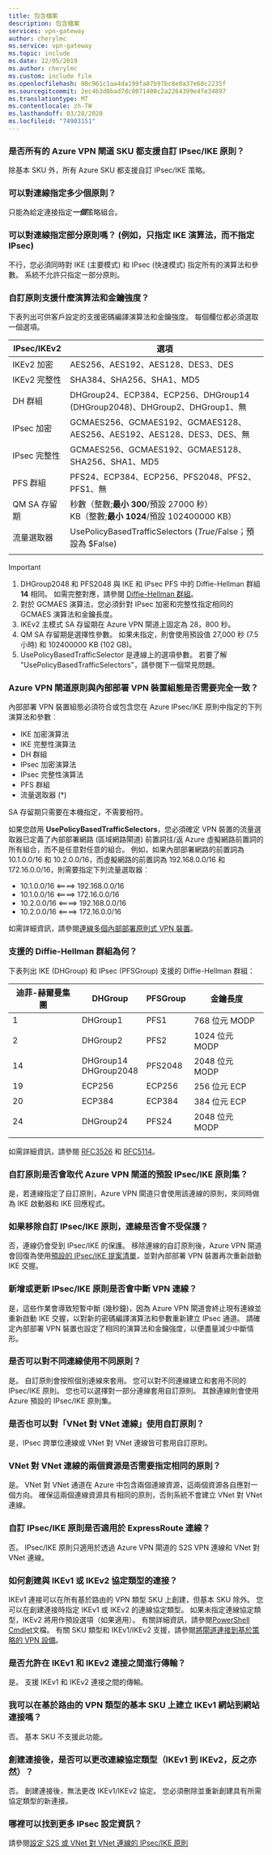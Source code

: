 ```yaml
---
title: 包含檔案
description: 包含檔案
services: vpn-gateway
author: cherylmc
ms.service: vpn-gateway
ms.topic: include
ms.date: 12/05/2019
ms.author: cherylmc
ms.custom: include file
ms.openlocfilehash: 80c961c1aa4da199fa87b97bc8e0a37e60c2235f
ms.sourcegitcommit: 2ec4b3d0bad7dc0071400c2a2264399e4fe34897
ms.translationtype: MT
ms.contentlocale: zh-TW
ms.lasthandoff: 03/28/2020
ms.locfileid: "74903151"
---
```

### <a name="is-custom-ipsecike-policy-supported-on-all-azure-vpn-gateway-skus"></a>是否所有的 Azure VPN 閘道 SKU 都支援自訂 IPsec/IKE 原則？
除基本 SKU 外，所有 Azure SKU 都支援自訂 IPsec/IKE 策略。

### <a name="how-many-policies-can-i-specify-on-a-connection"></a>可以對連線指定多少個原則？
只能為給定連接指定***一個***策略組合。

### <a name="can-i-specify-a-partial-policy-on-a-connection-for-example-only-ike-algorithms-but-not-ipsec"></a>可以對連線指定部分原則嗎？ (例如，只指定 IKE 演算法，而不指定 IPsec)
不行，您必須同時對 IKE (主要模式) 和 IPsec (快速模式) 指定所有的演算法和參數。 系統不允許只指定一部分原則。

### <a name="what-are-the-algorithms-and-key-strengths-supported-in-the-custom-policy"></a>自訂原則支援什麼演算法和金鑰強度？
下表列出可供客戶設定的支援密碼編譯演算法和金鑰強度。 每個欄位都必須選取一個選項。

| **IPsec/IKEv2**  | **選項**                                                                   |
| ---              | ---                                                                           |
| IKEv2 加密 | AES256、AES192、AES128、DES3、DES                                             |
| IKEv2 完整性  | SHA384、SHA256、SHA1、MD5                                                     |
| DH 群組         | DHGroup24、ECP384、ECP256、DHGroup14 (DHGroup2048)、DHGroup2、DHGroup1、無 |
| IPsec 加密 | GCMAES256、GCMAES192、GCMAES128、AES256、AES192、AES128、DES3、DES、無      |
| IPsec 完整性  | GCMAES256、GCMAES192、GCMAES128、SHA256、SHA1、MD5                            |
| PFS 群組        | PFS24、ECP384、ECP256、PFS2048、PFS2、PFS1、無                              |
| QM SA 存留期   | 秒數（整數;**最小 300**/預設 27000 秒）<br>KB（整數;**最小 1024**/預設 102400000 KB）           |
| 流量選取器 | UsePolicyBasedTrafficSelectors ($True/$False；預設為 $False)                 |
|                  |                                                                               |

> [!IMPORTANT]
> 1. DHGroup2048 和 PFS2048 與 IKE 和 IPsec PFS 中的 Diffie-Hellman 群組 **14** 相同。 如需完整對應，請參閱 [Diffie-Hellman 群組](#DH)。
> 2. 對於 GCMAES 演算法，您必須針對 IPsec 加密和完整性指定相同的 GCMAES 演算法和金鑰長度。
> 3. IKEv2 主模式 SA 存留期在 Azure VPN 閘道上固定為 28，800 秒。
> 4. QM SA 存留期是選擇性參數。 如果未指定，則會使用預設值 27,000 秒 (7.5 小時) 和 102400000 KB (102 GB)。
> 5. UsePolicyBasedTrafficSelector 是連線上的選項參數。 若要了解 "UsePolicyBasedTrafficSelectors"，請參閱下一個常見問題。

### <a name="does-everything-need-to-match-between-the-azure-vpn-gateway-policy-and-my-on-premises-vpn-device-configurations"></a>Azure VPN 閘道原則與內部部署 VPN 裝置組態是否需要完全一致？
內部部署 VPN 裝置組態必須符合或包含您在 Azure IPsec/IKE 原則中指定的下列演算法和參數︰

* IKE 加密演算法
* IKE 完整性演算法
* DH 群組
* IPsec 加密演算法
* IPsec 完整性演算法
* PFS 群組
* 流量選取器 (*)

SA 存留期只需要在本機指定，不需要相符。

如果您啟用 **UsePolicyBasedTrafficSelectors**，您必須確定 VPN 裝置的流量選取器已定義了內部部署網路 (區域網路閘道) 前置詞往/返 Azure 虛擬網路前置詞的所有組合，而不是任意對任意的組合。 例如，如果內部部署網路的前置詞為 10.1.0.0/16 和 10.2.0.0/16，而虛擬網路的前置詞為 192.168.0.0/16 和 172.16.0.0/16，則需要指定下列流量選取器︰
* 10.1.0.0/16 <====> 192.168.0.0/16
* 10.1.0.0/16 <====> 172.16.0.0/16
* 10.2.0.0/16 <====> 192.168.0.0/16
* 10.2.0.0/16 <====> 172.16.0.0/16

如需詳細資訊，請參閱[連線多個內部部署原則式 VPN 裝置](../articles/vpn-gateway/vpn-gateway-connect-multiple-policybased-rm-ps.md)。

### <a name="which-diffie-hellman-groups-are-supported"></a><a name ="DH"></a>支援的 Diffie-Hellman 群組為何？
下表列出 IKE (DHGroup) 和 IPsec (PFSGroup) 支援的 Diffie-Hellman 群組：

| **迪菲-赫爾曼集團**  | **DHGroup**              | **PFSGroup** | **金鑰長度** |
| ---                       | ---                      | ---          | ---            |
| 1                         | DHGroup1                 | PFS1         | 768 位元 MODP   |
| 2                         | DHGroup2                 | PFS2         | 1024 位元 MODP  |
| 14                        | DHGroup14<br>DHGroup2048 | PFS2048      | 2048 位元 MODP  |
| 19                        | ECP256                   | ECP256       | 256 位元 ECP    |
| 20                        | ECP384                   | ECP384       | 384 位元 ECP    |
| 24                        | DHGroup24                | PFS24        | 2048 位元 MODP  |
|                           |                          |              |                |

如需詳細資訊，請參閱 [RFC3526](https://tools.ietf.org/html/rfc3526) 和 [RFC5114](https://tools.ietf.org/html/rfc5114)。

### <a name="does-the-custom-policy-replace-the-default-ipsecike-policy-sets-for-azure-vpn-gateways"></a>自訂原則是否會取代 Azure VPN 閘道的預設 IPsec/IKE 原則集？
是，若連線指定了自訂原則，Azure VPN 閘道只會使用該連線的原則，來同時做為 IKE 啟動器和 IKE 回應程式。

### <a name="if-i-remove-a-custom-ipsecike-policy-does-the-connection-become-unprotected"></a>如果移除自訂 IPsec/IKE 原則，連線是否會不受保護？
否，連線仍會受到 IPsec/IKE 的保護。 移除連線的自訂原則後，Azure VPN 閘道會回復為使用[預設的 IPsec/IKE 提案清單](../articles/vpn-gateway/vpn-gateway-about-vpn-devices.md)，並對內部部署 VPN 裝置再次重新啟動 IKE 交握。

### <a name="would-adding-or-updating-an-ipsecike-policy-disrupt-my-vpn-connection"></a>新增或更新 IPsec/IKE 原則是否會中斷 VPN 連線？
是，這些作業會導致短暫中斷 (幾秒鐘)，因為 Azure VPN 閘道會終止現有連線並重新啟動 IKE 交握，以對新的密碼編譯演算法和參數重新建立 IPsec 通道。 請確定內部部署 VPN 裝置也設定了相同的演算法和金鑰強度，以便盡量減少中斷情形。

### <a name="can-i-use-different-policies-on-different-connections"></a>是否可以對不同連線使用不同原則？
是。 自訂原則會按照個別連線來套用。 您可以對不同連線建立和套用不同的 IPsec/IKE 原則。 您也可以選擇對一部分連線套用自訂原則。 其餘連線則會使用 Azure 預設的 IPsec/IKE 原則集。

### <a name="can-i-use-the-custom-policy-on-vnet-to-vnet-connection-as-well"></a>是否也可以對「VNet 對 VNet 連線」使用自訂原則？
是，IPsec 跨單位連線或 VNet 對 VNet 連線皆可套用自訂原則。

### <a name="do-i-need-to-specify-the-same-policy-on-both-vnet-to-vnet-connection-resources"></a>VNet 對 VNet 連線的兩個資源是否需要指定相同的原則？
是。 VNet 對 VNet 通道在 Azure 中包含兩個連線資源，這兩個資源各自應對一個方向。 確保這兩個連線資源具有相同的原則，否則系統不會建立 VNet 對 VNet 連線。

### <a name="does-custom-ipsecike-policy-work-on-expressroute-connection"></a>自訂 IPsec/IKE 原則是否適用於 ExpressRoute 連線？
否。 IPsec/IKE 原則只適用於透過 Azure VPN 閘道的 S2S VPN 連線和 VNet 對 VNet 連線。

### <a name="how-do-i-create-connections-with-ikev1-or-ikev2-protocol-type"></a>如何創建與 IKEv1 或 IKEv2 協定類型的連接？
IKEv1 連接可以在所有基於路由的 VPN 類型 SKU 上創建，但基本 SKU 除外。 您可以在創建連接時指定 IKEv1 或 IKEv2 的連線協定類型。 如果未指定連線協定類型，IKEv2 將用作預設選項（如果適用）。 有關詳細資訊，請參閱[PowerShell Cmdlet](https://docs.microsoft.com/powershell/module/az.network/new-azvirtualnetworkgatewayconnection?)文檔。 有關 SKU 類型和 IKEv1/IKEv2 支援，請參閱[將閘道連接到基於策略的 VPN 設備](../articles/vpn-gateway/vpn-gateway-connect-multiple-policybased-rm-ps.md)。

### <a name="is-transit-between-between-ikev1-and-ikev2-connections-allowed"></a>是否允許在 IKEv1 和 IKEv2 連接之間進行傳輸？
是。 支援 IKEv1 和 IKEv2 連接之間的傳輸。

### <a name="can-i-have-ikev1-site-to-site-connections-on-basic-skus-of-routebased-vpn-type"></a>我可以在基於路由的 VPN 類型的基本 SKU 上建立 IKEv1 網站到網站連接嗎？
否。 基本 SKU 不支援此功能。

### <a name="can-i-change-the-connection-protocol-type-after-the-connection-is-created-ikev1-to-ikev2-and-vice-versa"></a>創建連接後，是否可以更改連線協定類型（IKEv1 到 IKEv2，反之亦然）？
否。 創建連接後，無法更改 IKEv1/IKEv2 協定。 您必須刪除並重新創建具有所需協定類型的新連接。

### <a name="where-can-i-find-more-configuration-information-for-ipsec"></a>哪裡可以找到更多 IPsec 設定資訊？
請參閱[設定 S2S 或 VNet 對 VNet 連線的 IPsec/IKE 原則](../articles/vpn-gateway/vpn-gateway-ipsecikepolicy-rm-powershell.md)
